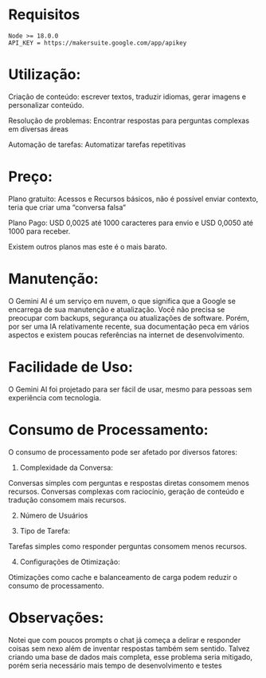 # Requisitos
```
Node >= 18.0.0
API_KEY = https://makersuite.google.com/app/apikey
```

# Utilização:

Criação de conteúdo: escrever textos, traduzir idiomas, gerar imagens e personalizar conteúdo.

Resolução de problemas: Encontrar respostas para perguntas complexas em diversas áreas

Automação de tarefas: Automatizar tarefas repetitivas

# Preço:

Plano gratuito: Acessos e Recursos básicos, não é possível enviar contexto, teria que criar uma “conversa falsa“

Plano Pago: USD 0,0025 até 1000 caracteres para envio e USD 0,0050 até 1000 para receber. 

Existem outros planos mas este é o mais barato.

# Manutenção:

O Gemini AI é um serviço em nuvem, o que significa que a Google se encarrega de sua manutenção e atualização. Você não precisa se preocupar com backups, segurança ou atualizações de software. Porém, por ser uma IA relativamente recente, sua documentação peca em vários aspectos e existem poucas referências na internet de desenvolvimento.

# Facilidade de Uso:

O Gemini AI foi projetado para ser fácil de usar, mesmo para pessoas sem experiência com tecnologia.

# Consumo de Processamento:
O consumo de processamento pode ser afetado por diversos fatores:

1. Complexidade da Conversa:

Conversas simples com perguntas e respostas diretas consomem menos recursos.
Conversas complexas com raciocínio, geração de conteúdo e tradução consomem mais recursos.

2. Número de Usuários

3. Tipo de Tarefa:

Tarefas simples como responder perguntas consomem menos recursos.

4. Configurações de Otimização:

Otimizações como cache e balanceamento de carga podem reduzir o consumo de processamento.

# Observações:

Notei que com poucos prompts o chat já começa a delirar e responder coisas sem nexo além de inventar respostas também sem sentido. Talvez criando uma base de dados mais completa, esse problema seria mitigado, porém seria necessário mais tempo de desenvolvimento e testes

